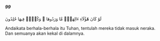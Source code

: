 ##### 99

<span class="ayah">لَوْ كَانَ هَٰٓؤُلَآءِ ءَالِهَةًۭ مَّا وَرَدُوهَا ۖ وَكُلٌّۭ فِيهَا خَٰلِدُونَ</span>

<span class="ayah_translation">Andaikata berhala-berhala itu Tuhan, tentulah mereka tidak masuk neraka. Dan semuanya akan kekal di dalamnya.</span>
